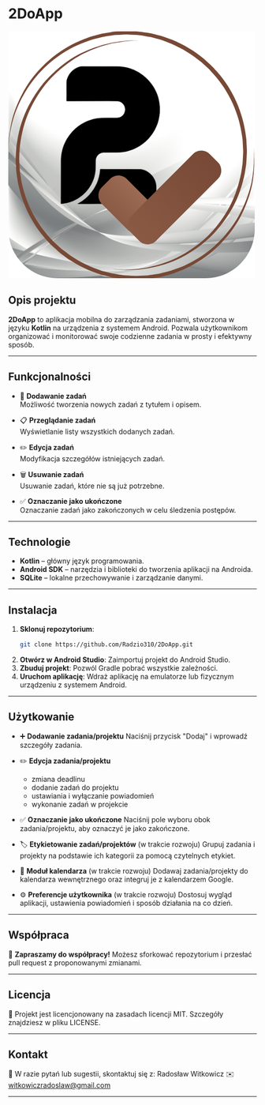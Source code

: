 # 2DoApp

![Logo](app/src/main/res/drawable/logo_2.png)

## Opis projektu

**2DoApp** to aplikacja mobilna do zarządzania zadaniami, stworzona w języku **Kotlin** na urządzenia z systemem Android. Pozwala użytkownikom organizować i monitorować swoje codzienne zadania w prosty i efektywny sposób.

---

## Funkcjonalności

- 📌 **Dodawanie zadań**  
  Możliwość tworzenia nowych zadań z tytułem i opisem.

- 📋 **Przeglądanie zadań**  
  Wyświetlanie listy wszystkich dodanych zadań.

- ✏️ **Edycja zadań**  
  Modyfikacja szczegółów istniejących zadań.

- 🗑️ **Usuwanie zadań**  
  Usuwanie zadań, które nie są już potrzebne.

- ✅ **Oznaczanie jako ukończone**  
  Oznaczanie zadań jako zakończonych w celu śledzenia postępów.

---

## Technologie

- **Kotlin** – główny język programowania.
- **Android SDK** – narzędzia i biblioteki do tworzenia aplikacji na Androida.
- **SQLite** – lokalne przechowywanie i zarządzanie danymi.

---

## Instalacja

1. **Sklonuj repozytorium**:
   ```bash
   git clone https://github.com/Radzio310/2DoApp.git
2. **Otwórz w Android Studio**:
   Zaimportuj projekt do Android Studio.
3. **Zbuduj projekt**:
   Pozwól Gradle pobrać wszystkie zależności.
4. **Uruchom aplikację**:
   Wdraż aplikację na emulatorze lub fizycznym urządzeniu z systemem Android.

---

## Użytkowanie

- ➕ **Dodawanie zadania/projektu**
Naciśnij przycisk "Dodaj" i wprowadź szczegóły zadania.

- ✏️ **Edycja zadania/projektu**
  - zmiana deadlinu
  - dodanie zadań do projektu
  - ustawiania i wyłączanie powiadomień
  - wykonanie zadań w projekcie

- ✅ **Oznaczanie jako ukończone**
Naciśnij pole wyboru obok zadania/projektu, aby oznaczyć je jako zakończone.

- 🏷️ **Etykietowanie zadań/projektów** (w trakcie rozwoju)
Grupuj zadania i projekty na podstawie ich kategorii za pomocą czytelnych etykiet.

- 📅 **Moduł kalendarza** (w trakcie rozwoju)
Dodawaj zadania/projekty do kalendarza wewnętrznego oraz integruj je z kalendarzem Google.

- ⚙️ **Preferencje użytkownika** (w trakcie rozwoju)
Dostosuj wygląd aplikacji, ustawienia powiadomień i sposób działania na co dzień.

---

## Współpraca

🔗 **Zapraszamy do współpracy!** Możesz sforkować repozytorium i przesłać pull request z proponowanymi zmianami.

---

## Licencja

📜 Projekt jest licencjonowany na zasadach licencji MIT. Szczegóły znajdziesz w pliku LICENSE.

---

## Kontakt
📧 W razie pytań lub sugestii, skontaktuj się z:
Radosław Witkowicz
✉️ witkowiczradoslaw@gmail.com



---



